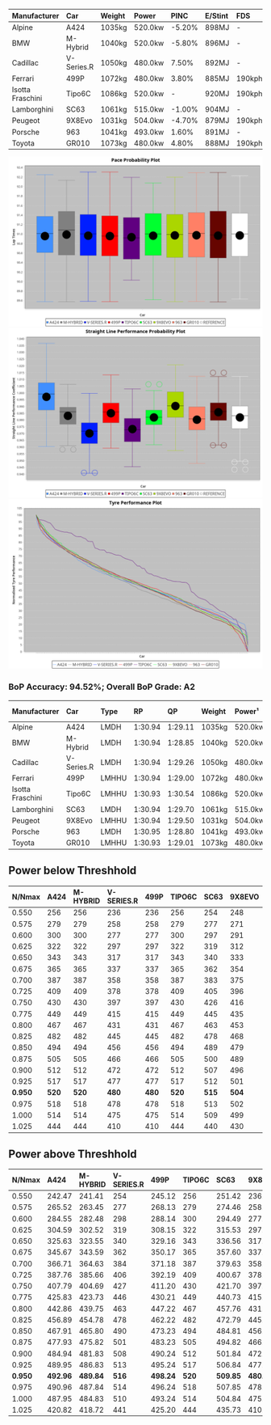 | Manufacturer     | Car        | Weight | Power   | PINC    | E/Stint | FDS     |
|:-|:-|:-|:-|:-|:-|:-|
| Alpine           | A424       | 1035kg | 520.0kw | -5.20%  | 898MJ   |    -    |
| BMW              | M-Hybrid   | 1040kg | 520.0kw | -5.80%  | 896MJ   |    -    |
| Cadillac         | V-Series.R | 1050kg | 480.0kw | 7.50%   | 892MJ   |    -    |
| Ferrari          | 499P       | 1072kg | 480.0kw | 3.80%   | 885MJ   | 190kph  |
| Isotta Fraschini | Tipo6C     | 1086kg | 520.0kw |    -    | 920MJ   | 190kph  |
| Lamborghini      | SC63       | 1061kg | 515.0kw | -1.00%  | 904MJ   |    -    |
| Peugeot          | 9X8Evo     | 1031kg | 504.0kw | -4.70%  | 879MJ   | 190kph  |
| Porsche          | 963        | 1041kg | 493.0kw | 1.60%   | 891MJ   |    -    |
| Toyota           | GR010      | 1073kg | 480.0kw | 4.80%   | 888MJ   | 190kph  |

![PACECHART](./IMG/AUTO.png)
![STRAIGHTLINEPERFORMANCECHART](./IMG/AUTO_sp.png)
![TYREPERFORMANCECHART](./IMG/AUTO_tw.png)

### BoP Accuracy: 94.52%; Overall BoP Grade: A2
| Manufacturer     | Car        | Type  | RP      | QP      | Weight | Power¹  | Threshhold | PINC    | Power²   | E/Stint | AVG Vmax  | FDS     | RDLC | L/Stint | BOP-Grade | Model Accuracy | Model Points | Match%  | SimDiff |
|:-|:-|:-|:-|:-|:-|:-|:-|:-|:-|:-|:-|:-|:-|:-|:-|:-|:-|:-|:-|
| Alpine           | A424       | LMDH  | 1:30.94 | 1:29.11 | 1035kg | 520.0kw | 250.0kph   | -5.20%  | 493.00kw |  898MJ  | 321.84kph |    -    | 1.01 | 40      | ~A1       | 99.61%         | 762          | 98.80%  | #       |
| BMW              | M-Hybrid   | LMDH  | 1:30.94 | 1:28.85 | 1040kg | 520.0kw | 250.0kph   | -5.80%  | 489.80kw |  896MJ  | 318.84kph |    -    | 1.01 | 40      | ~A1       | 100.00%        | 1826         | 97.08%  | #       |
| Cadillac         | V-Series.R | LMDH  | 1:30.94 | 1:29.26 | 1050kg | 480.0kw | 250.0kph   | 7.50%   | 516.00kw |  892MJ  | 317.67kph |    -    | 1.01 | 40      | ~A1       | 99.00%         | 3184         | 100.00% | #       |
| Ferrari          | 499P       | LMHHU | 1:30.94 | 1:29.00 | 1072kg | 480.0kw | 250.0kph   | 3.80%   | 498.20kw |  885MJ  | 317.30kph | 190kph  | 1.02 | 40      | ~A1       | 98.07%         | 3550         | 100.00% | #       |
| Isotta Fraschini | Tipo6C     | LMHHU | 1:30.93 | 1:30.54 | 1086kg | 520.0kw | 250.0kph   |    -    | 520.00kw |  920MJ  | 317.70kph | 190kph  | 1.02 | 40      | +D1       | 96.81%         | 91           | 65.71%  | #       |
| Lamborghini      | SC63       | LMDH  | 1:30.94 | 1:29.70 | 1061kg | 515.0kw | 250.0kph   | -1.00%  | 509.90kw |  904MJ  | 318.97kph |    -    | 1.02 | 40      | ~A1       | 100.00%        | 529          | 95.41%  | #       |
| Peugeot          | 9X8Evo     | LMHHU | 1:30.94 | 1:29.50 | 1031kg | 504.0kw | 250.0kph   | -4.70%  | 480.30kw |  879MJ  | 319.40kph | 190kph  | 1.02 | 40      | +A2       | 99.21%         | 377          | 93.69%  | #       |
| Porsche          | 963        | LMDH  | 1:30.95 | 1:28.80 | 1041kg | 493.0kw | 250.0kph   | 1.60%   | 500.90kw |  891MJ  | 318.86kph |    -    | 1.01 | 40      | ~A1       | 99.96%         | 10176        | 100.00% | #       |
| Toyota           | GR010      | LMHHU | 1:30.93 | 1:29.01 | 1073kg | 480.0kw | 250.0kph   | 4.80%   | 503.00kw |  888MJ  | 317.60kph | 190kph  | 1.02 | 40      | ~A1       | 99.95%         | 5509         | 100.00% | #       |

## Power below Threshhold
| N/Nmax    | A424    | M-HYBRID | V-SERIES.R | 499P    | TIPO6C  | SC63    | 9X8EVO  | 963     | GR010   |
|:-|:-|:-|:-|:-|:-|:-|:-|:-|:-|
|  0.550    |  256    |  256     |  236       |  236    |  256    |  254    |  248    |  243    |  236    |
|  0.575    |  279    |  279     |  258       |  258    |  279    |  277    |  271    |  265    |  258    |
|  0.600    |  300    |  300     |  277       |  277    |  300    |  297    |  291    |  285    |  277    |
|  0.625    |  322    |  322     |  297       |  297    |  322    |  319    |  312    |  305    |  297    |
|  0.650    |  343    |  343     |  317       |  317    |  343    |  340    |  333    |  325    |  317    |
|  0.675    |  365    |  365     |  337       |  337    |  365    |  362    |  354    |  346    |  337    |
|  0.700    |  387    |  387     |  358       |  358    |  387    |  383    |  375    |  367    |  358    |
|  0.725    |  409    |  409     |  378       |  378    |  409    |  405    |  396    |  388    |  378    |
|  0.750    |  430    |  430     |  397       |  397    |  430    |  426    |  416    |  407    |  397    |
|  0.775    |  449    |  449     |  415       |  415    |  449    |  445    |  435    |  426    |  415    |
|  0.800    |  467    |  467     |  431       |  431    |  467    |  463    |  453    |  443    |  431    |
|  0.825    |  482    |  482     |  445       |  445    |  482    |  478    |  468    |  457    |  445    |
|  0.850    |  494    |  494     |  456       |  456    |  494    |  489    |  479    |  468    |  456    |
|  0.875    |  505    |  505     |  466       |  466    |  505    |  500    |  489    |  478    |  466    |
|  0.900    |  512    |  512     |  472       |  472    |  512    |  507    |  496    |  485    |  472    |
|  0.925    |  517    |  517     |  477       |  477    |  517    |  512    |  501    |  490    |  477    |
| **0.950** | **520** | **520**  | **480**    | **480** | **520** | **515** | **504** | **493** | **480** |
|  0.975    |  518    |  518     |  478       |  478    |  518    |  513    |  502    |  491    |  478    |
|  1.000    |  514    |  514     |  475       |  475    |  514    |  509    |  499    |  488    |  475    |
|  1.025    |  444    |  444     |  410       |  410    |  444    |  440    |  430    |  421    |  410    |

## Power above Threshhold
| N/Nmax    | A424       | M-HYBRID   | V-SERIES.R | 499P       | TIPO6C  | SC63       | 9X8EVO     | 963        | GR010      |
|:-|:-|:-|:-|:-|:-|:-|:-|:-|:-|
|  0.550    |  242.47    |  241.41    |  254       |  245.12    |  256    |  251.42    |  236.15    |  246.44    |  248.02    |
|  0.575    |  265.52    |  263.45    |  277       |  268.13    |  279    |  274.46    |  258.17    |  269.48    |  271.02    |
|  0.600    |  284.55    |  282.48    |  298       |  288.14    |  300    |  294.49    |  277.18    |  289.51    |  291.02    |
|  0.625    |  304.59    |  302.52    |  319       |  308.15    |  322    |  315.53    |  297.19    |  309.55    |  311.02    |
|  0.650    |  325.63    |  323.55    |  340       |  329.16    |  343    |  336.56    |  317.21    |  330.59    |  332.03    |
|  0.675    |  345.67    |  343.59    |  362       |  350.17    |  365    |  357.60    |  337.22    |  351.62    |  353.03    |
|  0.700    |  366.71    |  364.63    |  384       |  371.18    |  387    |  379.63    |  358.23    |  372.66    |  374.03    |
|  0.725    |  387.76    |  385.66    |  406       |  392.19    |  409    |  400.67    |  378.25    |  393.70    |  395.03    |
|  0.750    |  407.79    |  404.69    |  427       |  411.20    |  430    |  421.70    |  397.26    |  413.73    |  416.03    |
|  0.775    |  425.83    |  423.73    |  446       |  430.21    |  449    |  440.73    |  415.27    |  432.77    |  435.03    |
|  0.800    |  442.86    |  439.75    |  463       |  447.22    |  467    |  457.76    |  431.28    |  449.80    |  452.04    |
|  0.825    |  456.89    |  454.78    |  478       |  462.22    |  482    |  472.79    |  445.29    |  464.82    |  467.04    |
|  0.850    |  467.91    |  465.80    |  490       |  473.23    |  494    |  484.81    |  456.30    |  475.84    |  478.04    |
|  0.875    |  477.93    |  475.82    |  501       |  483.23    |  505    |  494.82    |  466.30    |  485.86    |  488.04    |
|  0.900    |  484.94    |  481.83    |  508       |  490.24    |  512    |  501.84    |  472.31    |  492.87    |  495.04    |
|  0.925    |  489.95    |  486.83    |  513       |  495.24    |  517    |  506.84    |  477.31    |  497.88    |  500.04    |
| **0.950** | **492.96** | **489.84** | **516**    | **498.24** | **520** | **509.85** | **480.31** | **500.89** | **503.04** |
|  0.975    |  490.96    |  487.84    |  514       |  496.24    |  518    |  507.85    |  478.31    |  498.88    |  501.04    |
|  1.000    |  487.95    |  484.83    |  510       |  493.24    |  514    |  504.84    |  475.31    |  495.88    |  498.04    |
|  1.025    |  420.82    |  418.72    |  441       |  425.20    |  444    |  435.73    |  410.27    |  427.76    |  430.03    |
